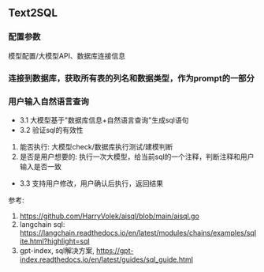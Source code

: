 ## Text2SQL

### 配置参数
模型配置/大模型API、数据库连接信息
### 连接到数据库，获取所有表的列名和数据类型，作为prompt的一部分
### 用户输入自然语言查询
- 3.1 大模型基于"数据库信息+自然语言查询"生成sql语句
- 3.2 验证sql的有效性
1) 能否执行: 大模型check/数据库执行测试/建模判断
2) 是否是用户想要的: 执行一次大模型，给当前sql的一个注释，判断注释和用户输入是否一致
- 3.3 支持用户修改，用户确认后执行，返回结果


参考: 
1. https://github.com/HarryVolek/aisql/blob/main/aisql.go
2. langchain sql: https://langchain.readthedocs.io/en/latest/modules/chains/examples/sqlite.html?highlight=sql
3. gpt-index, sql解决方案, https://gpt-index.readthedocs.io/en/latest/guides/sql_guide.html
